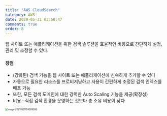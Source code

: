```yaml
---
title: "AWS CloudSearch"
category: AWS
date: 2020-05-31 03:50:47
comments: true
order: 8
---
```


 웹 사이트 또는 애플리케이션을 위한 검색 솔루션을 효율적인 비용으로 간단하게 설정, 관리 및 조정할 수 있다.

#### 장점

- (강화된) 검색 기능을 웹 사이트 또는 애플리케이션에 신속하게 추가할 수 있다
- 자동으로 필요한 리소스를 프로비저닝하고 사용이 간편하게 조정된 검색 인덱스를 배포 가능
- 또한, 모든 검색 도메인에 대한 강력한 Auto Scaling 기능을 제공(확장성)
- 비용 : 직접 검색 환경을 운영하는 것보다 총 소유 비용이 낮다

<img src="C:\Users\yujin\AppData\Roaming\Typora\typora-user-images\image-20210531154509506.png" alt="image-20210531154509506" style="zoom:50%;" />